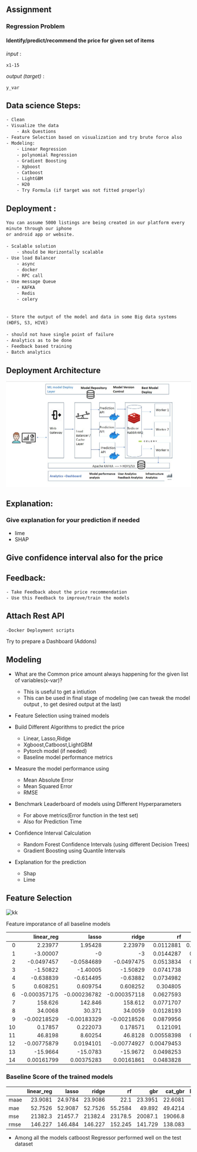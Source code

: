 ## Assignment

### Regression Problem


#### Identify/predict/recommend the price for given set of items

*input* :

	x1-15

*output (target)* :

	y_var
	
## Data science Steps:
	- Clean 
	- Visualize the data
		- Ask Questions
	- Feature Selection based on visualization and try brute force also
	- Modeling:
		- Linear Regression
		- polynomial Regression
		- Gradient Boosting
		- Xgboost
		- Catboost
		- LightGBM
		- H20
		- Try Formula (if target was not fitted properly)


## Deployment :
	You can assume 5000 listings are being created in our platform every minute through our iphone 
	or android app or website.

	- Scalable solution 
		- should be Horizontally scalable
	- Use load Balancer
		- async
		- docker
		- RPC call
	- Use message Queue
		- KAFKA
		- Redis
		- celery
		
	
	- Store the output of the model and data in some Big data systems (HDFS, S3, HIVE)
	
	- should not have single point of failure
	- Analytics as to be done
	- Feedback based training
	- Batch analytics

## Deployment Architecture

![Deployment_Architecture](IMG/deployment_arch.JPG)

## Explanation:
  ### Give explanation for your prediction if needed
  - lime
  - SHAP

## Give confidence interval also for the price
## Feedback:
	- Take Feedback about the price recommendation
	- Use this Feedback to improve/train the models

## Attach Rest API 
	-Docker Deployment scripts


Try to prepare a Dashboard (Addons)
	

## Modeling 
- What are the Common price amount always happening for the given list of variables(x-var)? 
    - This is useful to get a intiution 
    - This can be used in final stage of modeling (we can tweak the model output , to get desired output at the last)
- Feature Selection using trained models
- Build Different Algorithms to predict the price
    - Linear, Lasso,Ridge
    - Xgboost,Catboost,LightGBM
    - Pytorch model (if needed)
	- Baseline model performance metrics
- Measure the model performance using 
    - Mean Absolute Error
    - Mean Squared Error
    - RMSE
- Benchmark Leaderboard of models using Different Hyperparameters
    - For above metrics(Error function in the test set)
    - Also for Prediction Time
	
- Confidence Interval Calculation 
    - Random Forest Confidence Intervals (using different Decision Trees)
    - Gradient Boosting using Quantile Intervals
- Explanation for the prediction
    - Shap
    - Lime

## Feature Selection	
![kk](F:\job\poshmark\IMG\model_feat_imp.png)

Feature imporatance of all baseline models

|    |    linear_reg |         lasso |         ridge |         rf |         gbr |   cat_gbr |   light_gbr |
|---:|--------------:|--------------:|--------------:|-----------:|------------:|----------:|------------:|
|  0 |   2.23977     |   1.95428     |   2.23979     | 0.0112881  | 0.000124869 |  0.742056 |          26 |
|  1 |  -3.00007     |  -0           |  -3           | 0.0144287  | 0.00254696  |  1.45523  |          27 |
|  2 |  -0.0497457   |  -0.0584689   |  -0.0497475   | 0.0513834  | 0.00436767  |  4.42543  |         196 |
|  3 |  -1.50822     |  -1.40005     |  -1.50829     | 0.0741738  | 0.163885    | 13.1443   |         342 |
|  4 |  -0.638839    |  -0.614495    |  -0.63882     | 0.0734982  | 0.067889    |  9.07051  |         568 |
|  5 |   0.608251    |   0.609754    |   0.608252    | 0.304805   | 0.481872    | 30.1835   |         502 |
|  6 |  -0.000357175 |  -0.000236782 |  -0.000357118 | 0.0627593  | 0.0435428   |  6.78723  |         235 |
|  7 | 158.626       | 142.846       | 158.612       | 0.0771707  | 0.109547    | 12.0767   |         172 |
|  8 |  34.0068      |  30.371       |  34.0059      | 0.0128193  | 0.0155619   |  1.03683  |           6 |
|  9 |  -0.00218529  |  -0.00183329  |  -0.00218526  | 0.0879956  | 0.0108722   |  2.54453  |         190 |
| 10 |   0.17857     |   0.222073    |   0.178571    | 0.121091   | 0.0553608   |  5.73852  |         224 |
| 11 |  46.8198      |   8.60254     |  46.8128      | 0.00558398 | 0.00522745  |  5.86023  |          80 |
| 12 |  -0.00775879  |   0.0194101   |  -0.00774927  | 0.00479453 | 0.0008099   |  1.02793  |          50 |
| 13 | -15.9664      | -15.0783      | -15.9672      | 0.0498253  | 0.0130437   |  2.05423  |         175 |
| 14 |   0.00161799  |   0.00375283  |   0.00161861  | 0.0483828  | 0.0253482   |  3.8528   |         207 |
	

### Baseline Score of the trained models

 |      |   linear_reg |      lasso |      ridge |         rf |        gbr |    cat_gbr |   light_gbr |
|:-----|-------------:|-----------:|-----------:|-----------:|-----------:|-----------:|------------:|
| maae |      23.9081 |    24.9784 |    23.9086 |    22.1    |    23.3951 |    22.6081 |     22.4571 |
| mae  |      52.7526 |    52.9087 |    52.7526 |    55.2584 |    49.892  |    49.4214 |     49.6741 |
| mse  |   21382.3    | 21457.7    | 21382.4    | 23178.5    | 20087.1    | 19066.8    |  19289.1    |
| rmse |     146.227  |   146.484  |   146.227  |   152.245  |   141.729  |   138.083  |    138.885  |
	
-	Among all the models catboost Regressor performed well on the test dataset


	
	 
